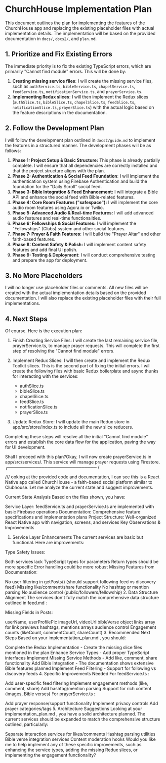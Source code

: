 # ChurchHouse Implementation Plan

This document outlines the plan for implementing the features of the ChurchHouse app and replacing the existing placeholder files with actual implementation details. The implementation will be based on the provided documentation in `docs/`, `docs2/`, and `plan.md`.

## 1. Prioritize and Fix Existing Errors

The immediate priority is to fix the existing TypeScript errors, which are primarily "Cannot find module" errors. This will be done by:

1.  **Creating missing service files:** I will create the missing service files, such as `authService.ts`, `bibleService.ts`, `chapelService.ts`, `feedService.ts`, `notificationService.ts`, and `prayerService.ts`.
2.  **Implementing Redux slices:** I will then implement the Redux slices (`authSlice.ts`, `bibleSlice.ts`, `chapelSlice.ts`, `feedSlice.ts`, `notificationSlice.ts`, `prayerSlice.ts`) with the actual logic based on the feature descriptions in the documentation.

## 2. Follow the Development Plan

I will follow the development plan outlined in `docs2/guide.md` to implement the features in a structured manner. The development phases will be as follows:

1.  **Phase 1: Project Setup & Basic Structure:** This phase is already partially complete. I will ensure that all dependencies are correctly installed and that the project structure aligns with the plan.
2.  **Phase 2: Authentication & Social Feed Foundation:** I will implement the authentication system using Firebase Authentication and build the foundation for the "Daily Scroll" social feed.
3.  **Phase 3: Bible Integration & Feed Enhancement:** I will integrate a Bible API and enhance the social feed with Bible-related features.
4.  **Phase 4: Core Room Features ("safespace"):** I will implement the core audio room features using Agora.io or Twilio.
5.  **Phase 5: Advanced Audio & Real-time Features:** I will add advanced audio features and real-time functionalities.
6.  **Phase 6: Fellowships & Social Features:** I will implement the "Fellowships" (Clubs) system and other social features.
7.  **Phase 7: Prayer & Faith Features:** I will build the "Prayer Altar" and other faith-based features.
8.  **Phase 8: Content Safety & Polish:** I will implement content safety features and add final UI polish.
9.  **Phase 9: Testing & Deployment:** I will conduct comprehensive testing and prepare the app for deployment.

## 3. No More Placeholders

I will no longer use placeholder files or comments. All new files will be created with the actual implementation details based on the provided documentation. I will also replace the existing placeholder files with their full implementations.

## 4. Next Steps

 Of course. Here is the execution plan:

   1. Finish Creating Service Files: I will create the last remaining service file, prayerService.ts, to manage prayer requests. This
      will complete the first step of resolving the "Cannot find module" errors.

   2. Implement Redux Slices: I will then create and implement the Redux Toolkit slices. This is the second part of fixing the
      initial errors. I will create the following files with basic Redux boilerplate and async thunks for interacting with the
      services:
       * authSlice.ts
       * bibleSlice.ts
       * chapelSlice.ts
       * feedSlice.ts
       * notificationSlice.ts
       * prayerSlice.ts

   3. Update Redux Store: I will update the main Redux store in app/src/store/index.ts to include all the new slice reducers.

  Completing these steps will resolve all the initial "Cannot find module" errors and establish the core data flow for the
  application, paving the way for UI development.

  Shall I proceed with this plan?Okay, I will now create prayerService.ts in app/src/services/. This service will manage prayer
  requests using Firestore.
 ╭─────────────────────────────
 /


 ///  ooking at the provided code and documentation, I can see this is a React Native app called ChurchHouse - a faith-based social platform similar to Clubhouse. Let me analyze the current state and suggest improvements.

Current State Analysis
Based on the files shown, you have:

Service Layer: 
feedService.ts
 and 
prayerService.ts
 are implemented with basic Firebase operations
Documentation: Comprehensive feature specifications and implementation plans
Project Structure: Well-organized React Native app with navigation, screens, and services
Key Observations & Improvements
1. Service Layer Enhancements
The current services are basic but functional. Here are improvements:

Type Safety Issues:

Both services lack TypeScript types for parameters
Return types should be more specific
Error handling could be more robust
Missing Features from Documentation:

No user filtering in getPosts() (should support following feed vs discovery feed)
Missing like/comment/share functionality
No hashtag or mention parsing
No audience control (public/followers/fellowship)
2. Data Structure Alignment
The services don't fully match the comprehensive data structure outlined in 
feed.md
:

Missing Fields in Posts:

userName, userProfilePic
imageUrl, videoUrl
bibleVerse object
links array for link previews
hashtags, mentions arrays
audience control
Engagement counts (likeCount, commentCount, shareCount)
3. Recommended Next Steps
Based on your 
implementation_plan.md
, you should:

Complete the Redux Implementation - Create the missing slice files mentioned in the plan
Enhance Service Types - Add proper TypeScript interfaces
Implement Missing Service Methods - Add like, comment, share functionality
Add Bible Integration - The documentation shows extensive Bible features planned
Implement Feed Filtering - Support for following vs discovery feeds
4. Specific Improvements Needed
For 
feedService.ts
:

Add user-specific feed filtering
Implement engagement methods (like, comment, share)
Add hashtag/mention parsing
Support for rich content (images, Bible verses)
For 
prayerService.ts
:

Add prayer response/support functionality
Implement privacy controls
Add prayer categories/tags
5. Architecture Suggestions
Looking at your 
implementation_plan.md
, you have a solid architecture planned. The current services should be expanded to match the comprehensive structure outlined, particularly:

Separate interaction services for likes/comments
Hashtag parsing utilities
Bible verse integration services
Content moderation hooks
Would you like me to help implement any of these specific improvements, such as enhancing the service types, adding the missing Redux slices, or implementing the engagement functionality?